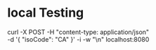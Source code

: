 # local Testing

curl -X POST -H "content-type: application/json" \
  -d '{ "isoCode": "CA" }' -i -w "\n" localhost:8080